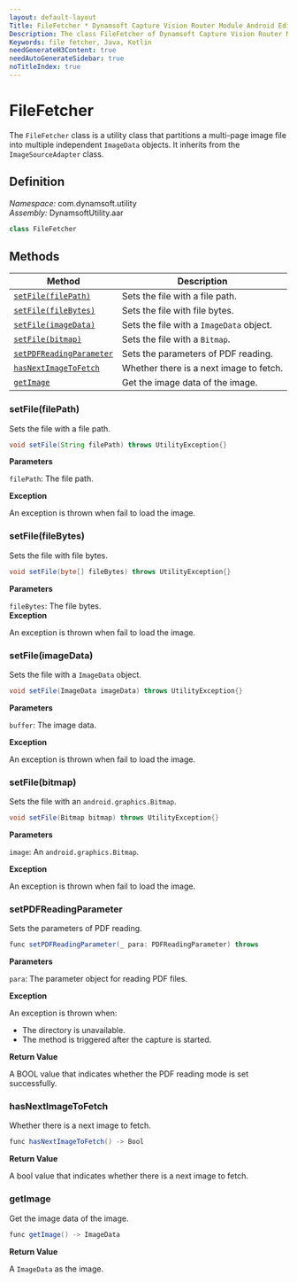 ```yaml
---
layout: default-layout
Title: FileFetcher * Dynamsoft Capture Vision Router Module Android Edition API Reference
Description: The class FileFetcher of Dynamsoft Capture Vision Router Module is a utility class that partitions a multi-page image file into multiple independent ImageData objects.
Keywords: file fetcher, Java, Kotlin
needGenerateH3Content: true
needAutoGenerateSidebar: true
noTitleIndex: true
---
```


# FileFetcher

The `FileFetcher` class is a utility class that partitions a multi-page image file into multiple independent `ImageData` objects. It inherits from the `ImageSourceAdapter` class.

## Definition

*Namespace:* com.dynamsoft.utility  
*Assembly:* DynamsoftUtility.aar

```java
class FileFetcher
```

## Methods

| Method | Description |
| ------ | ----------- |
| [`setFile(filePath)`](#setfilefilepath) | Sets the file with a file path. |
| [`setFile(fileBytes)`](#setfilefilebytes) | Sets the file with file bytes. |
| [`setFile(imageData)`](#setfileimagedata) | Sets the file with a `ImageData` object. |
| [`setFile(bitmap)`](#setfilebitmap) | Sets the file with a `Bitmap`. |
| [`setPDFReadingParameter`](#setpdfreadingparameter) | Sets the parameters of PDF reading. |
| [`hasNextImageToFetch`](#hasnextimagetofetch) | Whether there is a next image to fetch. |
| [`getImage`](#getimage) | Get the image data of the image. |

### setFile(filePath)

Sets the file with a file path.

```java
void setFile(String filePath) throws UtilityException{}
```

**Parameters**

`filePath`: The file path.

**Exception**

An exception is thrown when fail to load the image.

### setFile(fileBytes)

Sets the file with file bytes.

```java
void setFile(byte[] fileBytes) throws UtilityException{}
```

**Parameters**

`fileBytes`: The file bytes.  
**Exception**

An exception is thrown when fail to load the image.

### setFile(imageData)

Sets the file with a `ImageData` object.

```java
void setFile(ImageData imageData) throws UtilityException{}
```

**Parameters**

`buffer`: The image data.

**Exception**

An exception is thrown when fail to load the image.

### setFile(bitmap)

Sets the file with an `android.graphics.Bitmap`.

```java
void setFile(Bitmap bitmap) throws UtilityException{}
```

**Parameters**

`image`: An `android.graphics.Bitmap`.

**Exception**

An exception is thrown when fail to load the image.

### setPDFReadingParameter

Sets the parameters of PDF reading.

```java
func setPDFReadingParameter(_ para: PDFReadingParameter) throws
```

**Parameters**

`para`: The parameter object for reading PDF files.

**Exception**

An exception is thrown when:

* The directory is unavailable.
* The method is triggered after the capture is started.

**Return Value**

A BOOL value that indicates whether the PDF reading mode is set successfully.

### hasNextImageToFetch

Whether there is a next image to fetch.

```java
func hasNextImageToFetch() -> Bool
```

**Return Value**

A bool value that indicates whether there is a next image to fetch.

### getImage

Get the image data of the image.

```java
func getImage() -> ImageData
```

**Return Value**

A `ImageData` as the image.
